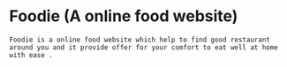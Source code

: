 # Foodie (A online food website)

```
Foodie is a online food website which help to find good restaurant around you and it provide offer for your comfort to eat well at home with ease .
```
